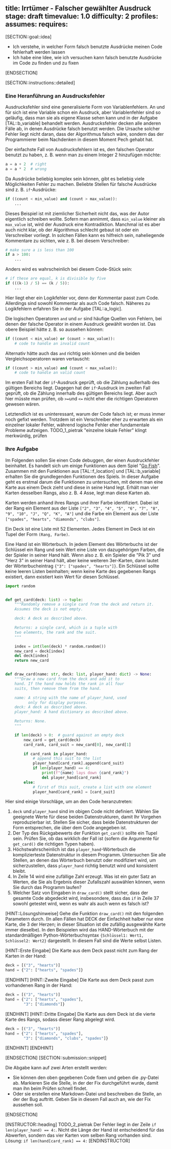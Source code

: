 title: Irrtümer - Falscher gewählter Ausdruck
stage: draft
timevalue: 1.0
difficulty: 2
profiles:
assumes:
requires:
---
[SECTION::goal::idea]

- Ich verstehe, in welcher Form falsch benutzte Ausdrücke meinen Code fehlerhaft werden lassen 
- Ich habe eine Idee, wie ich versuchen kann falsch benutzte Ausdrücke im Code zu finden und zu fixen

[ENDSECTION]

[SECTION::instructions::detailed]

### Eine Heranführung an Ausdrucksfehler

Ausdrucksfehler sind eine generalisierte Form von Variablenfehlern.
An und für sich ist eine Variable schon ein Ausdruck, aber Variablenfehler sind so geläufig, 
dass man sie als eigene Klasse sehen kann und in der Aufgabe [TAL::b_variable] behandelt werden.
Ausdrucksfehler decken alle anderen Fälle ab, in denen Ausdrücke falsch benutzt werden.
Die Ursache solcher Fehler liegt nicht daran, dass der Algorithmus falsch wäre, 
sondern das der Programmierer beim Nachdenken in diesem Moment Pech gehabt hat.

Der einfachste Fall von Ausdrucksfehlern ist es, den falschen Operator benutzt zu haben,
z. B. wenn man zu einem Integer 2 hinzufügen möchte:

```python
a = a + 2  # right
a = a * 2  # wrong
```

Da Ausdrücke beliebig komplex sein können, gibt es beliebig viele Möglichkeiten Fehler zu machen.
Beliebte Stellen für falsche Ausdrücke sind z. B. `if`-Ausdrücke:

```python
if ((count < min_value) and (count > max_value)):
    ...
```

Dieses Beispiel ist mit ziemlicher Sicherheit nicht das, was der Autor eigentlich schreiben wollte.
Sofern man annimmt, dass `min_value` kleiner als `max_value` ist, wird der Ausdruck eine Kontradiktion.
Manchmal ist es aber auch nicht klar, ob der Algorithmus schlecht gebaut ist oder ein Verschreiber vorliegt.
In solchen Fällen kann es hilfreich sein, naheliegende Kommentare zu sichten, wie z. B. bei diesem Verschreiber:

```python
# make sure a is less than 100
if a > 100:
    ...
```

Anders wird es wahrscheinlich bei diesem Code-Stück sein:

```python
# if these are equal, k is divisible by five
if (((k-1) / 5) == (k / 5)):
    ...
```

Hier liegt eher ein Logikfehler vor, denn der Kommentar passt zum Code. 
Allerdings sind sowohl Kommentar als auch Code falsch.
Näheres zu Logikfehlern erfahren Sie in der Aufgabe [TAL::a_logic].

Die logischen Operatoren `and` und `or` sind häufige Quellen von Fehlern, 
bei denen der falsche Operator in einem Ausdruck gewählt worden ist.
Das obere Beispiel hätte z. B. so aussehen können:

```python
if ((count < min_value) or (count > max_value)): 
    # code to handle an invalid count
```

Alternativ hätte auch das `and` richtig sein können und die beiden Vergleichsoperatoren waren vertauscht:
```python
if ((count > min_value) and (count < max_value)): 
    # code to handle an valid count
```

Im ersten Fall hat der `if`-Ausdruck geprüft, ob die Zählung außerhalb des gültigen Bereichs liegt.
Dagegen hat der `if`-Ausdruck im zweiten Fall geprüft, ob die Zählung innerhalb des gültigen Bereichs liegt.
Aber auch hier müsste man prüfen, ob `>=`und `<=` nicht eher die richtigen Operatoren gewesen wären.

Letztendlich ist es uninteressant, warum der Code falsch ist; er muss immer noch gefixt werden.
Trotzdem ist ein Verschreiber eher zu erwarten als ein einzelner lokaler Fehler, während logische Fehler
eher fundamentale Probleme aufzeigen.
TODO_1_pietrak "einzelne lokale Fehler" klingt merkwürdig, prüfen

### Ihre Aufgabe

Im Folgenden sollen Sie einen Code debuggen, der einen Ausdruckfehler beinhaltet.
Es handelt sich um einige Funktionen aus dem Spiel "[Go Fish](https://en.wikipedia.org/wiki/Go_Fish)".
Zusammen mit den Funktionen aus [TAL::f_location] und [TAL::b_variable] 
erhalten Sie die grundlegenden Funktionen des Spiels.
In dieser Aufgabe geht es erstmal darum die Funktionen zu untersuchen,
mit denen man eine Karte aus einem Deck zieht und diese in seine Hand legt.
Erhält man vier Karten desselben Rangs, also z. B. 4 Asse, legt man diese Karten ab.  

Karten werden anhand ihres Rangs und ihrer Farbe identifiziert.
Dabei ist der Rang ein Element aus der Liste `["2", "3", "4", "5", "6", "7", "8", "9", "10", "J", "Q", "K", "A"]`
und die Farbe ein Element aus der Liste `["spades", "hearts", "diamonds", "clubs"]`.

Ein Deck ist eine Liste mit 52 Elementen.
Jedes Element im Deck ist ein Tupel der Form `(Rang, Farbe)`.

Eine Hand ist ein Wörterbuch.
In jedem Element des Wörterbuchs ist der Schlüssel ein Rang und sein Wert eine Liste von
dazugehörigen Farben, die der Spieler in seiner Hand hält.
Wenn also z. B. ein Spieler die "Pik 3" und "Herz 3" in seiner Hand hält, aber keine weiteren 3er-Karten,
dann lautet der Wörterbucheintrag `{"3": ["spades", "hearts"]}`.
Ein Schlüssel sollte keine leeren Listen beinhalten; 
wenn keine Karte des gegebenen Rangs existiert, dann existiert kein Wert für diesen Schlüssel.

```python
import random


def get_card(deck: list) -> tuple:
    """Randomly remove a single card from the deck and return it.
    Assumes the deck is not empty.

    deck: A deck as described above.

    Returns: a single card, which is a tuple with
    two elements, the rank and the suit.
    """

    index = int(len(deck) * random.random())
    new_card = deck[index]
    del deck[index]
    return new_card


def draw_card(name: str, deck: list, player_hand: dict) -> None:
    """Draw a new card from the deck and add it to
    hand. If the hand now holds the rank in all four
    suits, then remove them from the hand.

    name: A string with the name of player_hand, used
          only for display purposes.
    deck: A deck as described above.
    player_hand: A hand dictionary as described above.

    Returns: None.
    """

    if len(deck) > 0:  # guard against an empty deck
        new_card = get_card(deck)
        card_rank, card_suit = new_card[0], new_card[1]

        if card_rank in player_hand:
            # append this suit to the list
            player_hand[card_rank].append(card_suit)
            if len(player_hand) == 4:
                print(f"{name} lays down {card_rank}")
                del player_hand[card_rank]
        else:
            # first of this suit, create a list with one element
            player_hand[card_rank] = [card_suit]
```

Hier sind einige Vorschläge, um an den Code heranzutreten:

1. `deck` und `player_hand` sind im obigen Code nicht definiert. 
   Wählen Sie geeignete Werte für diese beiden Datenstrukturen, damit Ihr Vorgehen reproduzierbar ist.
   Stellen Sie sicher, dass beide Datenstrukturen der Form entsprechen, die über dem Code angegeben ist.
2. Der Typ des Rückgabewerts der Funktion `get_card()` sollte ein Tupel sein.
   Prüfen Sie, ob das wirklich der Fall ist (sofern die Argumente für `get_card()` die richtigen Typen haben).
3. Höchstwahrscheinlich ist das `player_hand`-Wörterbuch die komplizierteste Datenstruktur in diesem Programm.
   Untersuchen Sie alle Stellen, an denen das Wörterbuch benutzt oder modifiziert wird, 
   um sicherzustellen, dass `player_hand` richtig benutzt wird und konsistent bleibt.
4. In Zeile 14 wird eine zufällige Zahl erzeugt.
   Was ist ein guter Satz an Werten, die Sie als Ergebnis dieser Zufallszahl auswählen können,
   wenn Sie durch das Programm laufen?
5. Welcher Satz von Eingaben in `draw_card()` stellt sicher, dass der gesamte Code abgedeckt wird,
   insbesondere, dass das `if` in Zeile 37 sowohl getestet wird, wenn es wahr als auch wenn es falsch ist?


[HINT::Lösungshinweise]
Gehe die Funktion `draw_card()` mit den folgenden Parametern durch. 
(In allen Fällen hat DECK der Einfachheit halber nur eine Karte, die 3 der Herzen; 
in dieser Situation ist die zufällig ausgewählte Karte immer dieselbe). 
In den Beispielen wird das HAND-Wörterbuch mit der standardmäßigen Python-Wörterbuchsyntax 
`{Schlüssel1: Wert1, Schlüssel2: Wert2}` dargestellt. 
In diesem Fall sind die Werte selbst Listen.

[HINT::Erste Eingabe]
Die Karte aus dem Deck passt nicht zum Rang der Karten in der Hand:
```python
deck = [("3", "hearts")]
hand = {"2": ["hearts", "spades"]}
```
[ENDHINT]
[HINT::Zweite Eingabe]
Die Karte aus dem Deck passt zum vorhandenen Rang in der Hand:
```python
deck = [("3", "hearts")]
hand = {"2": ["hearts", "spades"],
        "3": ["diamonds"]}
```
[ENDHINT]
[HINT::Dritte Eingabe]
Die Karte aus dem Deck ist die vierte Karte des Rangs, sodass dieser Rang abgelegt wird.
```python
deck = [("3", "hearts")]
hand = {"2": ["hearts", "spades"],
        "3": ["diamonds", "clubs", "spades"]}
```
[ENDHINT]
[ENDHINT]

[ENDSECTION]
[SECTION::submission::snippet]

Die Abgabe kann auf zwei Arten erstellt werden:

- Sie können den oben gegebenen Code fixen und geben die .py-Datei ab.
  Markieren Sie die Stelle, in der der Fix durchgeführt wurde, damit man ihn beim Prüfen schnell findet.
- Oder sie erstellen eine Markdown-Datei und beschreiben die Stelle, an der der Bug auftritt.
  Geben Sie in diesem Fall auch an, wie der Fix aussehen soll.

[ENDSECTION]

[INSTRUCTOR::heading]
TODO_2_pietrak Der Fehler liegt in der Zeile `if len(player_hand) == 4:`. 
               Nicht die Länge der Hand ist entscheidend für das Abwerfen, sondern das vier Karten vom 
               selben Rang vorhanden sind. 
               Lösung: `if len(hand[card_rank] == 4:`
[ENDINSTRUCTOR]
